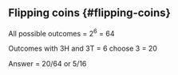 ## Flipping coins {#flipping-coins}

All possible outcomes = 2<sup>6</sup> = 64

Outcomes with 3H and 3T = 6 choose 3 = 20

Answer = 20/64 or 5/16